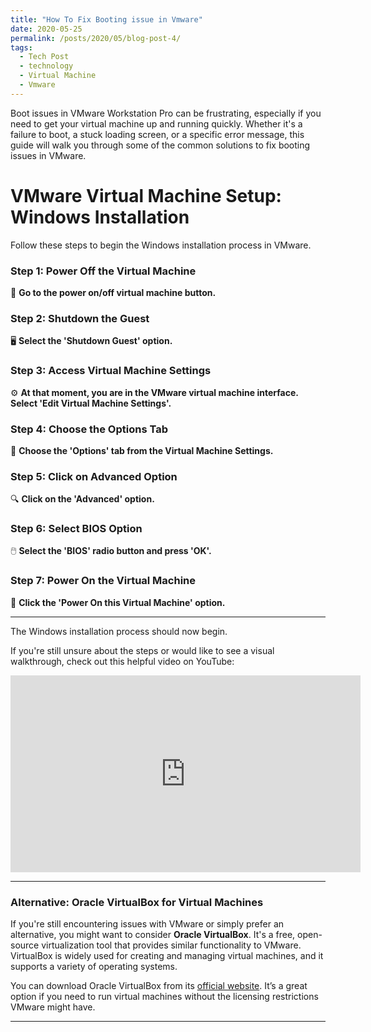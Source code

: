 ```yaml
---
title: "How To Fix Booting issue in Vmware"
date: 2020-05-25
permalink: /posts/2020/05/blog-post-4/
tags:
  - Tech Post
  - technology
  - Virtual Machine
  - Vmware
---
```


Boot issues in VMware Workstation Pro can be frustrating, especially if you need to get your virtual machine up and running quickly. Whether it's a failure to boot, a stuck loading screen, or a specific error message, this guide will walk you through some of the common solutions to fix booting issues in VMware.

# VMware Virtual Machine Setup: Windows Installation

Follow these steps to begin the Windows installation process in VMware.

### Step 1: Power Off the Virtual Machine
🔲 **Go to the power on/off virtual machine button.**

### Step 2: Shutdown the Guest
🖥️ **Select the 'Shutdown Guest' option.**

### Step 3: Access Virtual Machine Settings
⚙️ **At that moment, you are in the VMware virtual machine interface. Select 'Edit Virtual Machine Settings'.**

### Step 4: Choose the Options Tab
🔧 **Choose the 'Options' tab from the Virtual Machine Settings.**

### Step 5: Click on Advanced Option
🔍 **Click on the 'Advanced' option.**

### Step 6: Select BIOS Option
🖱️ **Select the 'BIOS' radio button and press 'OK'.**

### Step 7: Power On the Virtual Machine
🔋 **Click the 'Power On this Virtual Machine' option.**

---

The Windows installation process should now begin.

If you're still unsure about the steps or would like to see a visual walkthrough, check out this helpful video on YouTube:

<iframe width="560" height="315" src="https://www.youtube.com/embed/B2Lc0zyUO3A" frameborder="0" allow="accelerometer; autoplay; encrypted-media; gyroscope; picture-in-picture" allowfullscreen></iframe>

---

### Alternative: Oracle VirtualBox for Virtual Machines

If you're still encountering issues with VMware or simply prefer an alternative, you might want to consider **Oracle VirtualBox**. It's a free, open-source virtualization tool that provides similar functionality to VMware. VirtualBox is widely used for creating and managing virtual machines, and it supports a variety of operating systems. 

You can download Oracle VirtualBox from its [official website](https://www.virtualbox.org/). It’s a great option if you need to run virtual machines without the licensing restrictions VMware might have.

---
